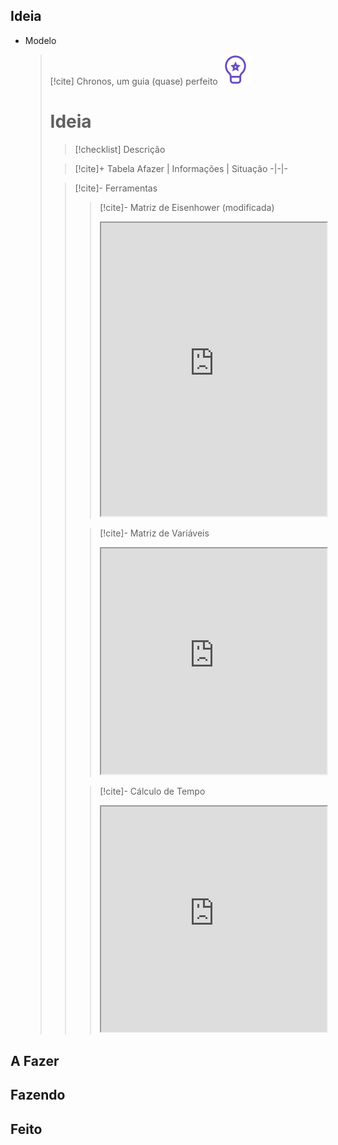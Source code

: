 ## Ideia
- Modelo  
  > [!cite] Chronos, um guia (quase) perfeito
  > ![image](.attachments/a74e4064032ba0f2f083dbb68f46e5795b738696.svg) 
  > # Ideia
  > > [!checklist] Descrição
  > > 
  > 
  > >  [!cite]+ Tabela
  > >  Afazer | Informações | Situação
  > > -|-|-
  > > 
  > 
  > > [!cite]- Ferramentas
  >  >  > [!cite]- Matriz de Eisenhower (modificada)
  >  >  > <iframe
  >  >  >  src="https://efzevios.github.io/Spork/Matriz%20de%20eisenhower.html"
  >  >  >  style="width:100%;height:auto;aspect-ratio:1/1.3"
  >  >  >  scrolling="no">
  >  >  > </iframe>
  >  >
  >  >  > [!cite]- Matriz de Variáveis
  >  >  > <iframe
  >  >  >  src="https://efzevios.github.io/Spork/Matriz%20de%20vari%C3%A1veis.html "
  >  >  >  style="width:100%;height:auto;aspect-ratio:1/1"
  >  >  >  scrolling="no">
  >  >  > </iframe>
  >  >
  >  >  > [!cite]- Cálculo de Tempo
  >  >  >  <iframe
  >  >  >   src="https://efzevios.github.io/Spork/Porcento.html"
  >  >  >   style="width:100%;height:;aspect-ratio:1"
  >  >  >   scrolling="yes">
  >  >  > </iframe>
  
  
  
  

## A Fazer

## Fazendo

## Feito